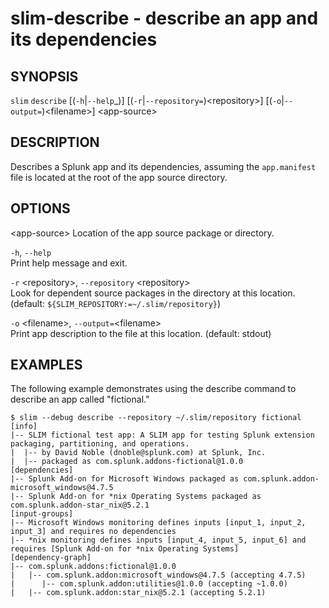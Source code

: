 slim-describe - describe an app and its dependencies
=====================================================

## SYNOPSIS

`slim` `describe` \[(`-h`|`--help`_)] \[(`-r`|`--repository=`)&lt;repository>] \[(`-o`|`--output=`)&lt;filename>] &lt;app-source>

## DESCRIPTION

Describes a Splunk app and its dependencies, assuming the `app.manifest` file is located at the root of the app
source directory.

## OPTIONS

&lt;app-source>
Location of the app source package or directory.

`-h`, `--help`  
Print help message and exit.

`-r` &lt;repository>, `--repository` &lt;repository>  
Look for dependent source packages in the directory at this location. (default: `${SLIM_REPOSITORY:=~/.slim/repository}`)

`-o` &lt;filename>, `--output=`&lt;filename>  
Print app description to the file at this location. (default: stdout)

## EXAMPLES

The following example demonstrates using the describe command to describe an app called "fictional."

```
$ slim --debug describe --repository ~/.slim/repository fictional
[info]
|-- SLIM fictional test app: A SLIM app for testing Splunk extension packaging, partitioning, and operations.
|  |-- by David Noble (dnoble@splunk.com) at Splunk, Inc.
|  |-- packaged as com.splunk.addons-fictional@1.0.0
[dependencies]
|-- Splunk Add-on for Microsoft Windows packaged as com.splunk.addon-microsoft_windows@4.7.5
|-- Splunk Add-on for *nix Operating Systems packaged as com.splunk.addon-star_nix@5.2.1
[input-groups]
|-- Microsoft Windows monitoring defines inputs [input_1, input_2, input_3] and requires no dependencies
|-- *nix monitoring defines inputs [input_4, input_5, input_6] and requires [Splunk Add-on for *nix Operating Systems]
[dependency-graph]
|-- com.splunk.addons:fictional@1.0.0
|   |-- com.splunk.addon:microsoft_windows@4.7.5 (accepting 4.7.5)
|      |-- com.splunk.addon:utilities@1.0.0 (accepting ~1.0.0)
|   |-- com.splunk.addon:star_nix@5.2.1 (accepting 5.2.1)
```
